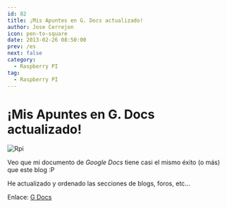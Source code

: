 ```yaml
---
id: 82
title: ¡Mis Apuntes en G. Docs actualizado!
author: Jose Cerrejon
icon: pen-to-square
date: 2013-02-26 08:50:00
prev: /es
next: false
category:
  - Raspberry PI
tag:
  - Raspberry PI
---
```


# ¡Mis Apuntes en G. Docs actualizado!

![Rpi](/css/images/raspi_icon.png)

Veo que mi documento de *Google Docs* tiene casi el mismo éxito (o más) que este blog :P

He actualizado y ordenado las secciones de blogs, foros, etc... 

Enlace: [G Docs](http://goo.gl/Iwhbq)